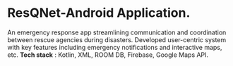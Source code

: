 # ResQNet-Android Application.
An emergency response app streamlining communication and coordination between rescue agencies during disasters.
Developed user-centric system with key features including emergency notifications and interactive maps, etc. 
**Tech stack** : Kotlin, XML, ROOM DB, Firebase, Google Maps API.
